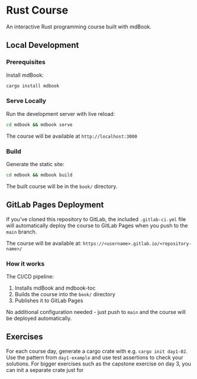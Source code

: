 # Rust Course

An interactive Rust programming course built with mdBook.

## Local Development

### Prerequisites

Install mdBook:
```bash
cargo install mdbook
```

### Serve Locally

Run the development server with live reload:
```bash
cd mdbook && mdbook serve
```

The course will be available at `http://localhost:3000`

### Build

Generate the static site:
```bash
cd mdbook && mdbook build
```

The built course will be in the `book/` directory.

## GitLab Pages Deployment

If you've cloned this repository to GitLab, the included `.gitlab-ci.yml` file will automatically deploy the course to GitLab Pages when you push to the `main` branch.

The course will be available at: `https://<username>.gitlab.io/<repository-name>/`

### How it works

The CI/CD pipeline:
1. Installs mdBook and mdbook-toc
2. Builds the course into the `book/` directory
3. Publishes it to GitLab Pages

No additional configuration needed - just push to `main` and the course will be deployed automatically.

## Exercises
For each course day, generate a cargo crate with e.g. `cargo init day1-02`. Use the pattern from `day1-example` and use test assertions to check your solutions.
For bigger exercises such as the capstone exercise on day 3, you can init a separate crate just for